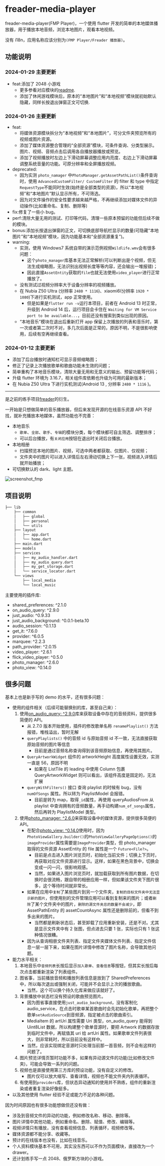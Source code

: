 # freader-media-player

freader-media-player(FMP Player)，一个使用 flutter 开发的简单的本地媒体播放器，用于播放本地音频，浏览本地图片，观看本地视频。

没有 i18n，应用名称应该分别为`(FMP Player/Freader 播放器)`。

## 功能说明

### 2024-01-29 主要更新

- feat:添加了 2048 小游戏
  - 更多参看对应模块的[readme](lib/views/game_center/flutter_2048/readme.md).
  - 添加了休闲游戏模块后，原本的“本地图片”和“本地视频”模块就初始默认隐藏，同样长按退出弹窗正文可切换.

### 2024-01-26 主要更新

- feat:
  - 将媒体资源模块拆分为“本地视频”和“本地图片”，可分文件夹预览所有的视频或图片资源。
  - 添加了媒体资源整合管理的“全部资源”模块，可条件查询、分类型展示。图片、视频、音频点击后调用各自播放器播放或预览。
  - 添加了视频播放时左边上下滑动屏幕调整应用内亮度、右边上下滑动屏幕调整系统音量的功能。可原分辨率和全屏播放视频。
- deprecated:
  - 因为实测 `photo_namager` 中`PhotoManager.getAssetPathList()`条件查询时，使用 `AdvancedCustomFilter/ CustomFilter` 的 filter 和 type 中指定`RequestType`不能同时生效(始终是全部类型的资源)，所以“本地视频”和“本地图片”默认显示所有，不可筛选。
  - 因为对文件操作的安全性要求越来越严格，不再继续添加对媒体文件的异动操作(比如重命名、复制、删除等)
- fix:修复了一些小 bug。
- perf:清除大量无用的测试、打印等代码，清理一些原本预留的功能但后续不做的模块。
- bonus:添加长按退出弹窗的正文，可切换底部导航栏显示的数量(可隐藏“本地图片”和“本地视频”模块，因为功能基本和“全部资源重复”)。
- warning:
  - 实测，使用 Windows7 系统自带的演示范例视频`Wildlife.wmv`会有很多问题：
    - 这个`photo_manager`库基本无法正常解析(可以判断出是个视频，但无法生成缩略图，无法识别出视频长度等等内容，还会输出一堆报错)；
    - 因此直接`AssetEntity`获取的`file`也就无法使用`video_player`进行正常播放了。
  - 没有测试过视频分辨率大于设备分辨率的视频播放。
  - 在 Nubia Z50 Ultra (分辨率 `2480 * 1116`)、xiaomi6(分辨率 `1920 * 1080`)下进行实机测试，app 正常使用。
    - 但是如果是`flutter run -v`运行本项目，前者在 Android 13 时正常，升级到 Android 14 后，运行项目会卡住在 `Waiting for VM Service port to be available...`，目前还没有搜索到类似出现的原因。
  - “本地音乐”模块在退出后重新打开 app 保留上次播放的列表和音乐时，第一次或者第二次时不对，多几次后面是正常的，原因不明，不是很影响使用，后续有空再继续查看。

### 2024-01-12 主要更新

- 添加了后台播放时通知栏可显示音频缩略图；
- 修正了记录上次播放歌单和歌曲功能未生效的问题；
- 简单重构了本地音乐模块，清除大量无用和无意义的输出、预留功能等代码；
- 升级 flutter 环境为 3.16.7，相关组件库依赖也升级为可用的最新版本；
- 在 Nubia Z50 Ultra 下进行实机测试(Android 13 , 分辨率 `2480 * 1116` )。

---

是之前的练手项目[freader](https://github.com/Sanotsu/freader)的衍生。

一开始是只想做简单的音乐播放器，但后来发现开源的在线音乐资源 API 不好找，就补充播放本地媒体，虽然功能也不完善：

- 本地音乐
  - `歌单`、`全部`、`歌手`、`专辑`的模块分类，每个模块都可自主筛选、调整排序；
  - 可以后台播放，有`关闭应用`按钮在退出时关闭后台播放。
- 本地相册
  - 扫描预览本地的图片、视频，可选中两者都获取、仅图片、仅视频；
  - 文件夹中的图片可以进入详情后左右滑动切换上下一张，视频进入详情后就开始播放；
- 可切换默认的 dark、light 主题。

![screenshot_fmp](_screenshots/screenshot_fmp.jpg)

## 项目说明

```txt
├── lib
    ├── common
    │   ├── global
    │   ├── personal
    │   └── utils
    ├── layout
    │   ├── app.dart
    │   └── home.dart
    ├── main.dart
    ├── models
    ├── services
    │   ├── my_audio_handler.dart
    │   ├── my_audio_query.dart
    │   ├── my_get_storage.dart
    │   └── service_locator.dart
    └── views
        ├── local_media
        └── local_music
```

主要使用的插件库:

- shared_preferences: ^2.1.0
- on_audio_query: ^2.9.0
- just_audio: ^0.9.33
- just_audio_background: ^0.0.1-beta.10
- audio_session: ^0.1.13
- get_it: ^7.6.0
- provider: ^6.0.5
- marquee: ^2.2.3
- path_provider: ^2.0.15
- video_player: ^2.6.1
- flick_video_player: ^0.5.0
- photo_manager: ^2.6.0
- photo_view: ^0.14.0

## 很多问题

基本上也是新手写的 demo 的水平，还有很多问题：

- 使用的组件相关（后续可能替换别的库，甚至自己来）：
  1. 使用[on_audio_query: ^2.9.0](https://pub.dev/packages/on_audio_query)库来获取设备中存在的音频资料，提供很多简便的 API。
     - 从 2.7.0 版本开始使用，插件的修改歌单名称 `renamePlaylist()` 方法报错，堆栈溢出，暂时无解
     - `queryPlaylists()` 中的音频 id 与原始音频 id 不一致，无法直接获取原始音频的图片等信息
       - 目前是通过音频名称查询得到该音频原始信息，再使用其图片。
     - `QueryArtworkWidget` 组件的 artworkHeight 高度属性设置无效，实测一直是 56，原因不明
       - 如果在 ListTile 的 leading 中使用 Column 包裹 QueryArtworkWidget 则可以看出，该组件高度是固定的，无法扩展
     - `queryWithFilters()` 接口 查询 playlist 的时候有 bug，没有 `numOfSongs` 属性。所以转为 PlaylistModel 会报错。
       - 目前是转为 map，取得`_id`属性，再使用 queryAudiosFrom 从 playlist 中查询拥有的音频数量，再手动构建`num_of_songs`属性，然后再转为 PlaylistModel 类型。
  2. 使用[photo_manager: ^2.6.0](https://pub.dev/packages/photo_manager)来获取设备中的媒体资源，提供很多简便的 API。
     - 在配合[photo_view: ^0.14.0](https://pub.dev/packages/photo_view)使用时，因为`PhotoViewGallery.builder()`的`PhotoViewGalleryPageOptions()`的 `imageProvider`属性需要是`ImageProvider`类型，但 photo_manager 取得的文件资源 AssetEntity 的 file 属性是一个 `Future<File?>`。
       - 目前是点击进入图片浏览页时，初始化当前文件；切换上下页时，再获取对应文件资源进行显示。这样，如果在黑色背景中，切换会变成一闪一闪，很影响观感。
       - 当然，如果进入图片浏览页时，就加载获取到所有图片数据，在切换时会很流畅，跟自带的相册应用一样，但如果该文件夹下图片很多，这个等待时间就非常长。
     - 如果在应用中`复制`了某些图片到另一个文件夹，`复制的目标文件夹中无法显示新的图片`，但使用别的文件管理应用可以看到复制来的图片；或者`删除`了某个文件夹中的图片，`删除的源文件夹总的数量不会减少`，即 AssetPathEntity 的 assetCountAsync 属性还是删除前的，但看不到多出来的图片。
       - 当然都是刷新状态后，甚至卸载了应用重新安装，还是不对。尤其是显示文件夹中有 2 张图，但点进去只要 1 张，实际也只有 1 张这种情况很糟。
     - 因为从查询相册文件夹列表、指定文件夹媒体文件列表、指定文件信息一层一层下来，如果在图片详情中修改了图片名称，会导致其他问题。
- 能力水平相关：
  1. 本地音乐中`音频列表`长按后显示`加入歌单`、`查看信息`等按钮，但其实长按后每次点击都重新渲染了列表组件。
  2. 图省事，当前播放音频和播放列表信息是放到了 SharedPreferences 中，所以每次退出或强制关闭，可能并不会显示上次的播放歌曲。
     - 当然，这个可以换个持久化库来做应该就好了。
  3. 背景播放中状态栏没有预设的歌曲预览图片。
     - 因为图省事直接使用`just_audio_background`，没有客制化 audio_service，在点击时歌单某首歌曲时会先初始化歌单，再把整个歌单`setAudioSource`到音频源，指定被点击的歌曲索引。
     - MediaItem 的 artUri 属性需要 Uri 类型，on_audio_query 能得到 Uint8List 数据，所以构建整个歌单音源时，要把 Artwork 的数据存放到临时文件中，再赋值其 uri 给 artUri 属性。如果歌单文件列表很大，则非常耗时，所以目前没有这样中。
     - 当然，应该实现绑定音源时只处理当前那一首音频，则不会有这样的问题了。
  4. 图片预览详情页暂时功能不多，如果有异动源文件的功能(比如修改文件夹)，可能会导致一系列的问题。
  5. 视频也是直接使用第三方库的预设功能，没有自定义的修改。
     - 图片仅可以放大缩写、查看详情，视频也不能文件夹内列表循环。
  6. 有使用到`providers`库，但状态异动通知的使用并不熟练，组件的重新渲染或者重复渲染好像挺多。
- 以及其他使用 flutter 经验不足或能力不足的各种问题。

因为时间原因也有很多功能想做但还没有做：

- 涉及到音频文件的异动的功能，例如修改名称、移动、删除等。
- 图片详情中其他功能，例如重命名、删除、赋值、修改、编辑等。
- 视频详情只有播放，没有查看视频信息、列表循环，视频修改等。
- 媒体资源都不能分享、收藏等。
- 预计的在线版本也没有，比如在线音乐。
- 个人资料模块基本不可用，其实没东西可以不作为页面模块，直接改为一个 drawer。
- 还计划练手写一点 2048、俄罗斯方块的小游戏。
